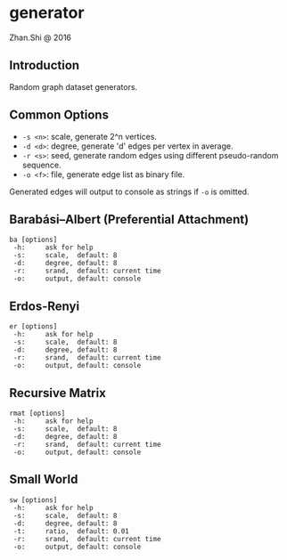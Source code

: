 # generator

Zhan.Shi @ 2016

## Introduction

Random graph dataset generators.

## Common Options

- `-s <n>`: scale, generate 2^n vertices.
- `-d <d>`: degree, generate 'd' edges per vertex in average.
- `-r <s>`: seed, generate random edges using different pseudo-random sequence.
- `-o <f>`: file, generate edge list as binary file.

Generated edges will output to console as strings if `-o` is omitted.

## Barabási–Albert (Preferential Attachment)

```
ba [options]
 -h:     ask for help
 -s:     scale,  default: 8
 -d:     degree, default: 8
 -r:     srand,  default: current time
 -o:     output, default: console
```

## Erdos-Renyi

```
er [options]
 -h:     ask for help
 -s:     scale,  default: 8
 -d:     degree, default: 8
 -r:     srand,  default: current time
 -o:     output, default: console
```

## Recursive Matrix

```
rmat [options]
 -h:     ask for help
 -s:     scale,  default: 8
 -d:     degree, default: 8
 -r:     srand,  default: current time
 -o:     output, default: console
```

## Small World

```
sw [options]
 -h:     ask for help
 -s:     scale,  default: 8
 -d:     degree, default: 8
 -t:     ratio,  default: 0.01
 -r:     srand,  default: current time
 -o:     output, default: console
```

